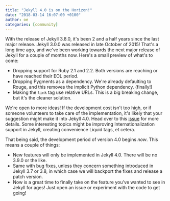 ```yaml
---
title: "Jekyll 4.0 is on the Horizon!"
date: "2018-03-14 16:07:00 +0100"
author: oe
categories: [community]
---
```


With the release of Jekyll 3.8.0, it's been 2 and a half years since the last major release. Jekyll 3.0.0 was released in late October of 2015! That's a long time ago, and we've been working towards the next major release of Jekyll for a couple of months now. Here's a small preview of what's to come:

- Dropping support for Ruby 2.1 and 2.2. Both versions are reaching or have reached their EOL period.
- Dropping Pygments as a dependency. We're already defaulting to Rouge, and this removes the implicit Python dependency. (finally!)
- Making the `link` tag use relative URLs. This is a big breaking change, but it's the cleaner solution.

We're open to more ideas! If the development cost isn't too high, or if someone volunteers to take care of the implementation, it's likely that your suggestion might make it into Jekyll 4.0. Head over to this [issue] for more details. Some interesting topics might be improving Internationalization support in Jekyll, creating convenience Liquid tags, et cetera.

That being said, the development period of version 4.0 begins _now_. This means a couple of things:

- New features will only be implemented in Jekyll 4.0. There will be no 3.9.0 or the like.
- Same with bug fixes, unless they concern something introduced in Jekyll 3.7 or 3.8, in which case we will backport the fixes and release a patch version.
- Now is a great time to finally take on the feature you've wanted to see in Jekyll for ages! Just open an issue or experiment with the code to get going!

[issue]: http://google.com
